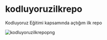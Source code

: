 # kodluyoruzilkrepo
Kodluyoruz Eğitimi kapsamında açtığım ilk repo

![kodluyoruzilkrepopng](https://github.com/Mamio0/kodluyoruzilkrepo/assets/60730026/488f5c23-f832-4339-ab2d-dd7f19f4e327)

